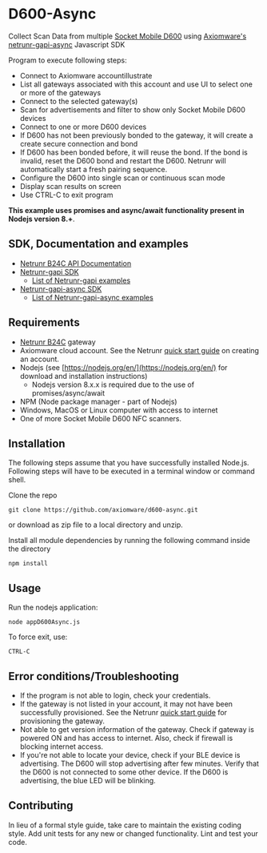 # D600-Async
Collect Scan Data from multiple [Socket Mobile D600](https://www.socketmobile.com/products/600-series/durascan/d600)  using [Axiomware's](http://www.axiomware.com) [netrunr-gapi-async](http://www.axiomware.com/apidocs/index.html) Javascript SDK

Program to execute following steps:
- Connect to Axiomware accountillustrate
- List all gateways associated with this account and use UI to select one or more of the gateways
- Connect to the selected gateway(s)
- Scan for advertisements and filter to show only Socket Mobile D600 devices
- Connect to one or more D600 devices
- If D600 has not been previously bonded to the gateway, it will create a create secure connection and bond
- If D600 has been bonded before, it will reuse the bond. If the bond is invalid, reset the D600 bond and restart the D600. Netrunr will automatically start a fresh pairing sequence.
- Configure the D600 into single scan or continuous scan mode
- Display scan results on screen
- Use CTRL-C to exit program

**This example uses promises and async/await functionality present in Nodejs version 8.+**.

## SDK, Documentation and examples
- [Netrunr B24C API Documentation](http://www.axiomware.com/apidocs/index.html)
- [Netrunr-gapi SDK](https://github.com/axiomware/netrunr-gapi-js)
  - [List of Netrunr-gapi examples](https://github.com/axiomware/list-of-examples-netrunr-gapi)
- [Netrunr-gapi-async SDK](https://github.com/axiomware/netrunr-gapi-async-js)
  - [List of Netrunr-gapi-async examples](https://github.com/axiomware/list-of-examples-netrunr-gapi-async)

## Requirements

- [Netrunr B24C](http://www.axiomware.com/netrunr-b24c-product.html) gateway
- Axiomware cloud account. See the Netrunr [quick start guide](http://www.axiomware.com/page-netrunr-b24c-qs-guide.html) on creating an account.
- Nodejs (see [https://nodejs.org/en/](https://nodejs.org/en/) for download and installation instructions)
  - Nodejs version 8.x.x is required due to the use of promises/async/await
- NPM (Node package manager - part of Nodejs)   
- Windows, MacOS or Linux computer with access to internet
- One of more Socket Mobile D600 NFC scanners.

## Installation

The following steps assume that you have successfully installed Node.js. Following steps will have to be executed in a terminal window or command shell.

Clone the repo

`git clone https://github.com/axiomware/d600-async.git`

or download as zip file to a local directory and unzip.

Install all module dependencies by running the following command inside the directory

  `npm install`


## Usage

Run the nodejs application:

    node appD600Async.js

To force exit, use:

    CTRL-C  

## Error conditions/Troubleshooting

- If the program is not able to login, check your credentials.
- If the gateway is not listed in your account, it may not have been successfully provisioned. See the Netrunr [quick start guide](http://www.axiomware.com/page-netrunr-b24c-qs-guide.html) for provisioning the gateway.
- Not able to get version information of the gateway. Check if gateway is powered ON and has access to internet. Also, check if firewall is blocking internet access.
- If you're not able to locate your device, check if your BLE device is advertising. The D600 will stop advertising after few minutes. Verify that the D600 is not connected to some other device. If the D600 is advertising, the blue LED will be blinking.

## Contributing

In lieu of a formal style guide, take care to maintain the existing coding style. Add unit tests for any new or changed functionality. Lint and test your code.    
